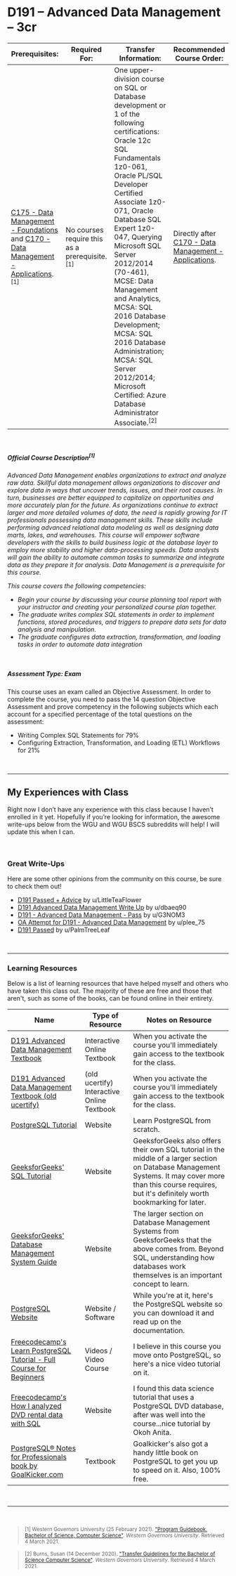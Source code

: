 # D191 – Advanced Data Management – 3cr
| Prerequisites: | Required For: | Transfer Information: | Recommended Course Order: |
| -------------------- | ------------------- | ----------------- | ----------------- |
| [C175 - Data Management - Foundations](../C175/C175.md) and [C170 - Data Management - Applications](../C170/C170.md).<sup>[1]</sup> | No courses require this as a prerequisite.<sup>[1]</sup> | One upper-division course on SQL or Database development or 1 of the following certifications: Oracle 12c SQL Fundamentals 1z0-061, Oracle PL/SQL Developer Certified Associate 1z0-071, Oracle Database SQL Expert 1z0-047, Querying Microsoft SQL Server 2012/2014 (70-461), MCSE: Data Management and Analytics, MCSA: SQL 2016 Database Development; MCSA: SQL 2016 Database Administration; MCSA: SQL Server 2012/2014; Microsoft Certified: Azure Database Administrator Associate.<sup>[2]</sup> | Directly after [C170 - Data Management - Applications](../C170/C170.md). |

<br />

##### Official Course Description<sup>[1]</sup>
*Advanced Data Management enables organizations to extract and analyze raw data. Skillful data management allows organizations to discover and explore data in ways that uncover trends, issues, and their root causes. In turn, businesses are better equipped to capitalize on opportunities and more accurately plan for the future. As organizations continue to extract larger and more detailed volumes of data, the need is rapidly growing for IT professionals possessing data management skills. These skills include performing advanced relational data modeling as well as designing data marts, lakes, and warehouses. This course will empower software developers with the skills to build business logic at the database layer to employ more stability and higher data-processing speeds. Data analysts will gain the ability to automate common tasks to summarize and integrate data as they prepare it for analysis. Data Management is a prerequisite for this course.*

*This course covers the following competencies:*
- *Begin your course by discussing your course planning tool report with your instructor and creating your personalized course plan together.*
- *The graduate writes complex SQL statements in order to implement functions, stored procedures, and triggers to prepare data sets for data analysis and manipulation.*
- *The graduate configures data extraction, transformation, and loading tasks in order to automate data integration*

<br />

##### Assessment Type: Exam
This course uses an exam called an Objective Assessment. In order to complete the course, you need to pass the 14 question Objective Assessment and prove competency in the following subjects which each account for a specified percentage of the total questions on the assessment:
- Writing Complex SQL Statements for 79% 
- Configuring Extraction, Transformation, and Loading (ETL) Workflows for 21%

<br />

----


## My Experiences with Class
Right now I don’t have any experience with this class because I haven’t enrolled in it yet. Hopefully if you’re looking for information, the awesome write-ups below from the WGU and WGU BSCS subreddits will help! I will update this when I can.


<br />

### Great Write-Ups
Here are some other opinions from the community on this course, be sure to check them out!

-  [D191 Passed + Advice](https://www.reddit.com/r/WGU_CompSci/comments/kdxozx/d191_passed_advice/) by u/LittleTeaFlower 
-  [D191 Advanced Data Management Write Up](https://www.reddit.com/r/WGU_CompSci/comments/jvvb20/d191_advanced_data_management_write_up/) by u/dbaeq90 
-  [D191 - Advanced Data Management - Pass](https://www.reddit.com/r/WGU_CompSci/comments/kplshg/d191_advanced_data_management_pass/) by u/G3NOM3 
-  [OA Attempt for D191 - Advanced Data Management](https://www.reddit.com/r/WGU_CompSci/comments/jr6axs/oa_attempt_for_d191_advanced_data_management/) by u/plee_75 
-  [D191 Passed](https://www.reddit.com/r/WGUIT/comments/jxvo7a/d191_passed/) by u/PalmTreeLeaf 


<br />



----

### Learning Resources
Below is a list of learning resources that have helped myself and others who have taken this class out. The majority of these are free and those that aren't, such as some of the books, can be found online in their entirety.

| Name | Type of Resource | Notes on Resource |
| ---- |  ----------------- | ----------------- |
| [D191 Advanced Data Management Textbook](https://lrps.wgu.edu/provision/268494754/) | Interactive Online Textbook | When you activate the course you'll immediately gain access to the textbook for the class. |
| [D191 Advanced Data Management Textbook (old ucertify)](https://www.ucertify.com/) | (old ucertify) Interactive Online Textbook | When you activate the course you'll immediately gain access to the textbook for the class. |
| [PostgreSQL Tutorial](https://www.postgresqltutorial.com/) | Website | Learn PostgreSQL from scratch. |
| [GeeksforGeeks' SQL Tutorial ](https://www.geeksforgeeks.org/sql-tutorial/) | Website | GeeksforGeeks also offers their own SQL tutorial in the middle of a larger section on Database Management Systems. It may cover more than this course requires, but it's definitely worth bookmarking for later. | 
| [GeeksforGeeks' Database Management System Guide](https://www.geeksforgeeks.org/dbms/) | Website | The larger section on Database Management Systems from GeeksforGeeks that the above comes from. Beyond SQL, understanding how databases work themselves is an important concept to learn. | 
| [PostgreSQL Website](https://www.postgresql.org/) | Website / Software | While you're at it, here's the PostgreSQL website so you can download it and read up on the documentation. | 
| [Freecodecamp's Learn PostgreSQL Tutorial - Full Course for Beginners](https://www.youtube.com/watch?v=qw--VYLpxG4) | Videos / Video Course | I believe in this course you move onto PostgreSQL, so here's a nice video tutorial on it. | 
| [Freecodecamp's How I analyzed DVD rental data with SQL](https://www.freecodecamp.org/news/project-1-analyzing-dvd-rentals-with-sql-fd12dd674a64/) | Website | I found this data science tutorial that uses a PostgreSQL DVD database, after was well into the course...nice tutorial by Okoh Anita. | 
| [PostgreSQL® Notes for Professionals book by GoalKicker.com](https://goalkicker.com/PostgreSQLBook/) | Textbook | Goalkicker's also got a handy little book on PostgreSQL to get you up to speed on it. Also, 100% free. | 
 


<br />

----
 
<br />

> <sub>[1] Western Governors University (25 February 2021). ["Program Guidebook. Bachelor of Science, Computer Science"](https://www.wgu.edu/content/dam/western-governors/documents/programguides/2017-guides/it/BSCS.pdf). *Western Governors University*. Retrieved 4 March 2021.</sub>

> <sub>[2] Burns, Susan (14 December 2020). ["Transfer Guidelines for the Bachelor of Science Computer Science"](https://partners.wgu.edu/Pages/BSCS.aspx). *Western Governors University*. Retrieved 4 March 2021.</sub>

